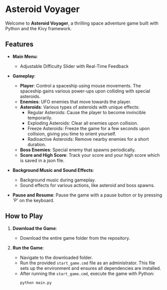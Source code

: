 # Asteroid Voyager

Welcome to **Asteroid Voyager**, a thrilling space adventure game built with Python and the Kivy framework.

## Features

- **Main Menu**:
  - Adjustable Difficulty Slider with Real-Time Feedback

- **Gameplay**:
  - **Player**: Control a spaceship using mouse movements. The spaceship gains various power-ups upon colliding with special asteroids.
  - **Enemies**: UFO enemies that move towards the player.
  - **Asteroids**: Various types of asteroids with unique effects:
    - Regular Asteroids: Cause the player to become invincible temporarily.
    - Exploding Asteroids: Clear all enemies upon collision.
    - Freeze Asteroids: Freeze the game for a few seconds upon collision, giving you time to orient yourself.
    - Radioactive Asteroids: Remove nearby enemies for a short duration.
  - **Boss Enemies**: Special enemy that spawns periodically.
  - **Score and High Score**: Track your score and your high score which is saved in a json file.

- **Background Music and Sound Effects**:
  - Background music during gameplay.
  - Sound effects for various actions, like asteroid and boss spawns.

- **Pause and Resume**: Pause the game with a pause button or by pressing 'P' on the keyboard.

## How to Play

1. **Download the Game**:
   - Download the entire game folder from the repository.

2. **Run the Game**:
   - Navigate to the downloaded folder.
   - Run the provided `start_game.cmd` file as an administrator. This file sets up the environment and ensures all dependencies are installed.
   - After running the `start_game.cmd`, execute the game with Python:
     ```sh
     python main.py
     ```

